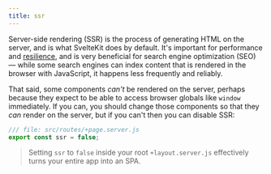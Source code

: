```yaml
---
title: ssr
---
```


Server-side rendering (SSR) is the process of generating HTML on the server, and is what SvelteKit does by default. It's important for performance and [resilience](https://kryogenix.org/code/browser/everyonehasjs.html), and is very beneficial for search engine optimization (SEO) — while some search engines can index content that is rendered in the browser with JavaScript, it happens less frequently and reliably.

That said, some components _can't_ be rendered on the server, perhaps because they expect to be able to access browser globals like `window` immediately. If you can, you should change those components so that they _can_ render on the server, but if you can't then you can disable SSR:

```js
/// file: src/routes/+page.server.js
export const ssr = false;
```

> Setting `ssr` to `false` inside your root `+layout.server.js` effectively turns your entire app into an SPA.
